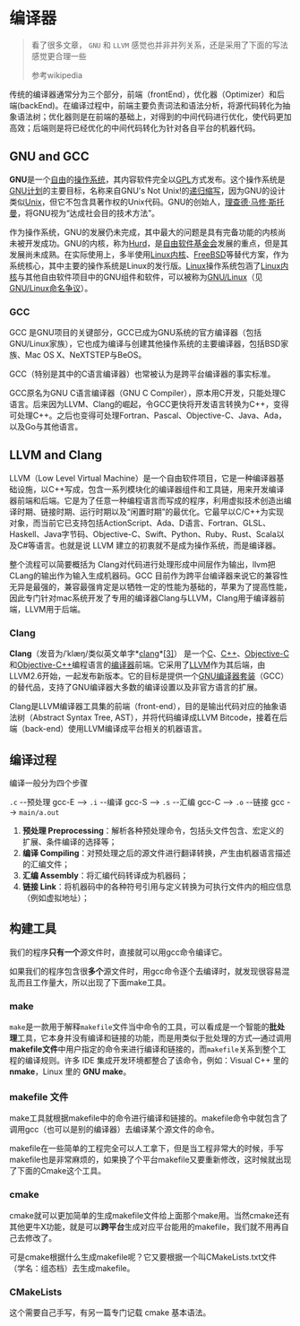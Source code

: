 # 编译器

>  看了很多文章， `GNU` 和 `LLVM` 感觉也并非并列关系，还是采用了下面的写法感觉更合理一些
>
> 参考wikipedia

传统的编译器通常分为三个部分，前端（frontEnd），优化器（Optimizer）和后端(backEnd)。在编译过程中，前端主要负责词法和语法分析，将源代码转化为抽象语法树；优化器则是在前端的基础上，对得到的中间代码进行优化，使代码更加高效；后端则是将已经优化的中间代码转化为针对各自平台的机器代码。

## GNU and GCC

**GNU**是一个[自由](https://zh.wikipedia.org/wiki/自由軟體)的[操作系统](https://zh.wikipedia.org/wiki/作業系統)，其内容软件完全以[GPL](https://zh.wikipedia.org/wiki/GPL)方式发布。这个操作系统是[GNU计划](https://zh.wikipedia.org/wiki/GNU計劃)的主要目标，名称来自GNU's Not Unix!的[递归缩写](https://zh.wikipedia.org/wiki/遞迴縮寫)，因为GNU的设计类似[Unix](https://zh.wikipedia.org/wiki/Unix)，但它不包含具著作权的Unix代码。GNU的创始人，[理查德·马修·斯托曼](https://zh.wikipedia.org/wiki/理察·馬修·斯托曼)，将GNU视为“达成社会目的技术方法”。

作为操作系统，GNU的发展仍未完成，其中最大的问题是具有完备功能的内核尚未被开发成功。GNU的内核，称为[Hurd](https://zh.wikipedia.org/wiki/GNU_Hurd)，是[自由软件基金会](https://zh.wikipedia.org/wiki/自由軟體基金會)发展的重点，但是其发展尚未成熟。在实际使用上，多半使用[Linux内核](https://zh.wikipedia.org/wiki/Linux內核)、[FreeBSD](https://zh.wikipedia.org/wiki/FreeBSD)等替代方案，作为系统核心，其中主要的操作系统是Linux的发行版。[Linux](https://zh.wikipedia.org/wiki/Linux)操作系统包涵了[Linux内核](https://zh.wikipedia.org/wiki/Linux內核)与其他自由软件项目中的GNU组件和软件，可以被称为[GNU/Linux](https://zh.wikipedia.org/wiki/GNU/Linux)（见[GNU/Linux命名争议](https://zh.wikipedia.org/wiki/GNU/Linux命名爭議)）。

### GCC

GCC 是GNU项目的关键部分，GCC已成为GNU系统的官方编译器（包括GNU/Linux家族），它也成为编译与创建其他操作系统的主要编译器，包括BSD家族、Mac OS X、NeXTSTEP与BeOS。

GCC（特别是其中的C语言编译器）也常被认为是跨平台编译器的事实标准。

GCC原名为GNU C语言编译器（GNU C Compiler），原本用C开发，只能处理C语言。后来因为LLVM、Clang的崛起，令GCC更快将开发语言转换为C++，变得可处理C++。之后也变得可处理Fortran、Pascal、Objective-C、Java、Ada，以及Go与其他语言。

## LLVM and Clang

LLVM（Low Level Virtual Machine）是一个自由软件项目，它是一种编译器基础设施，以C++写成，包含一系列模块化的编译器组件和工具链，用来开发编译器前端和后端。它是为了任意一种编程语言而写成的程序，利用虚拟技术创造出编译时期、链接时期、运行时期以及“闲置时期”的最优化。它最早以C/C++为实现对象，而当前它已支持包括ActionScript、Ada、D语言、Fortran、GLSL、Haskell、Java字节码、Objective-C、Swift、Python、Ruby、Rust、Scala以及C#等语言。也就是说 LLVM 建立的初衷就不是成为操作系统，而是编译器。

整个流程可以简要概括为 Clang对代码进行处理形成中间层作为输出，llvm把CLang的输出作为输入生成机器码。GCC 目前作为跨平台编译器来说它的兼容性无异是最强的，兼容最强肯定是以牺牲一定的性能为基础的，苹果为了提高性能，因此专门针对mac系统开发了专用的编译器Clang与LLVM，Clang用于编译器前端，LLVM用于后端。

### Clang

**Clang**（发音为/ˈklæŋ/类似英文单字*[clang](https://zh.wiktionary.org/wiki/clang)*[[3\]](https://zh.wikipedia.org/wiki/Clang#cite_note-3)） 是一个[C](https://zh.wikipedia.org/wiki/C語言)、[C++](https://zh.wikipedia.org/wiki/C%2B%2B)、[Objective-C](https://zh.wikipedia.org/wiki/Objective-C)和[Objective-C++](https://zh.wikipedia.org/wiki/Objective-C%2B%2B)编程语言的[编译器](https://zh.wikipedia.org/wiki/編譯器)前端。它采用了[LLVM](https://zh.wikipedia.org/wiki/LLVM)作为其后端，由LLVM2.6开始，一起发布新版本。它的目标是提供一个[GNU编译器套装](https://zh.wikipedia.org/wiki/GCC)（GCC）的替代品，支持了GNU编译器大多数的编译设置以及非官方语言的扩展。

Clang是LLVM编译器工具集的前端（front-end），目的是输出代码对应的抽象语法树（Abstract Syntax Tree, AST），并将代码编译成LLVM Bitcode，接着在后端（back-end）使用LLVM编译成平台相关的机器语言。

## 编译过程

编译一般分为四个步骤

`.c` --预处理 gcc-E --> `.i` --编译 gcc-S --> `.s` --汇编 gcc-C --> `.o` --链接 gcc --> `main/a.out`

1. **预处理 Preprocessing**：解析各种预处理命令，包括头文件包含、宏定义的扩展、条件编译的选择等；
2. **编译 Compiling**：对预处理之后的源文件进行翻译转换，产生由机器语言描述的汇编文件；
3. **汇编 Assembly**：将汇编代码转译成为机器码；
4. **链接 Link**：将机器码中的各种符号引用与定义转换为可执行文件内的相应信息（例如虚拟地址）；

## 构建工具

我们的程序**只有一个**源文件时，直接就可以用gcc命令编译它。

如果我们的程序包含很**多个**源文件时，用gcc命令逐个去编译时，就发现很容易混乱而且工作量大，所以出现了下面make工具。

### make

`make`是一款用于解释`makefile`文件当中命令的工具，可以看成是一个智能的**批处理**工具，它本身并没有编译和链接的功能，而是用类似于批处理的方式—通过调用**makefile文件**中用户指定的命令来进行编译和链接的，而`makefile`关系到整个工程的编译规则。许多 IDE 集成开发环境都整合了该命令，例如：Visual C++ 里的**nmake**，Linux 里的 **GNU make**。

### makefile 文件

make工具就根据makefile中的命令进行编译和链接的。makefile命令中就包含了调用gcc（也可以是别的编译器）去编译某个源文件的命令。

makefile在一些简单的工程完全可以人工拿下，但是当工程非常大的时候，手写makefile也是非常麻烦的，如果换了个平台makefile又要重新修改，这时候就出现了下面的Cmake这个工具。

### cmake

cmake就可以更加简单的生成makefile文件给上面那个make用。当然cmake还有其他更牛X功能，就是可以**跨平台**生成对应平台能用的makefile，我们就不用再自己去修改了。

可是cmake根据什么生成makefile呢？它又要根据一个叫CMakeLists.txt文件（学名：组态档）去生成makefile。

### CMakeLists

这个需要自己手写，有另一篇专门记载 cmake 基本语法。

